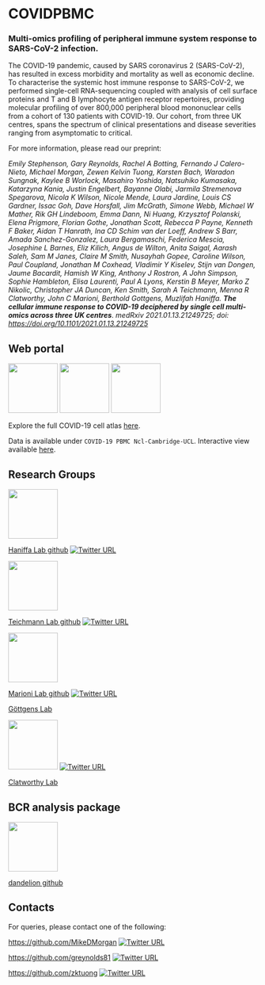 # COVIDPBMC
### Multi-omics profiling of peripheral immune system response to SARS-CoV-2 infection.

The COVID-19 pandemic, caused by SARS coronavirus 2 (SARS-CoV-2), has resulted in excess morbidity and mortality as well as economic decline. To characterise the systemic host immune response to SARS-CoV-2, we performed single-cell RNA-sequencing coupled with analysis of cell surface proteins and T and B lymphocyte antigen receptor repertoires, providing molecular profiling of over 800,000 peripheral blood mononuclear cells from a cohort of 130 patients with COVID-19.  Our cohort, from three UK centres, spans the spectrum of clinical presentations and disease severities ranging from asymptomatic to critical.

For more information, please read our preprint:

*Emily Stephenson, Gary Reynolds, Rachel A Botting, Fernando J Calero-Nieto, Michael Morgan, Zewen Kelvin Tuong, Karsten Bach, Waradon Sungnak, Kaylee B Worlock, Masahiro Yoshida, Natsuhiko Kumasaka, Katarzyna Kania, Justin Engelbert, Bayanne Olabi, Jarmila Stremenova Spegarova, Nicola K Wilson, Nicole Mende, Laura Jardine, Louis CS Gardner, Issac Goh, Dave Horsfall, Jim McGrath, Simone Webb, Michael W Mather, Rik GH Lindeboom, Emma Dann, Ni Huang, Krzysztof Polanski, Elena Prigmore, Florian Gothe, Jonathan Scott, Rebecca P Payne, Kenneth F Baker, Aidan T Hanrath, Ina CD Schim van der Loeff, Andrew S Barr, Amada Sanchez-Gonzalez, Laura Bergamaschi, Federica Mescia, Josephine L Barnes, Eliz Kilich, Angus de Wilton, Anita Saigal, Aarash Saleh, Sam M Janes, Claire M Smith, Nusayhah Gopee, Caroline Wilson, Paul Coupland, Jonathan M Coxhead, Vladimir Y Kiselev, Stijn van Dongen, Jaume Bacardit, Hamish W King, Anthony J Rostron, A John Simpson, Sophie Hambleton, Elisa Laurenti, Paul A Lyons, Kerstin B Meyer, Marko Z Nikolic, Christopher JA Duncan, Ken Smith, Sarah A Teichmann, Menna R Clatworthy, John C Marioni, Berthold Gottgens, Muzlifah Haniffa.* ***The cellular immune response to COVID-19 deciphered by single cell multi-omics across three UK centres***. *medRxiv 2021.01.13.21249725; doi: https://doi.org/10.1101/2021.01.13.21249725*


## Web portal
<a href="https://www.sanger.ac.uk/" rel="Wellcome Trust Sanger Institute"><img src="https://www.covid19cellatlas.org/logos/sanger.png" height="100"></a>
<a href="https://data.humancellatlas.org/" rel="Human cell atlas"><img src="https://www.covid19cellatlas.org/logos/human-cell-atlas.png" height="100"></a>
<a href="https://chanzuckerberg.com/" rel="Chan-Zuckerberg Initiative"><img src="https://www.covid19cellatlas.org/logos/chan-zuckerberg-initiative.png" height="100"></a>

Explore the full COVID-19 cell atlas [here](https://www.covid19cellatlas.org/).

Data is available under `COVID-19 PBMC Ncl-Cambridge-UCL`. Interactive view available [here](https://covid19cellatlas.org/haniffa21).


## Research Groups
<a href="https://haniffalab.com" rel="Haniffa Lab"><img src="https://avatars0.githubusercontent.com/u/44367631?s=200&v=4" height="100"></a>

[Haniffa Lab github](https://github.com/haniffalab) [![Twitter URL](https://img.shields.io/twitter/url/https/twitter.com/haniffalab.svg?style=social&label=Follow%20%40haniffalab)](https://twitter.com/haniffalab)

<a href="https://www.teichlab.org" rel="Teichmann Lab"><img src="http://static1.squarespace.com/static/56d85b53c6fc08fe12541664/t/580e213129687fbc612f9a5c/1610115725446/?format=1500w" height="100"></a>

[Teichmann Lab github](https://github.com/Teichlab) [![Twitter URL](https://img.shields.io/twitter/url/https/twitter.com/teichlab.svg?style=social&label=Follow%20%40teichlab)](https://twitter.com/teichlab)

<a href="https://github.com/MarioniLab" rel="Marioni Lab"><img src="https://avatars3.githubusercontent.com/u/16623186?s=200&v=4" height="100"></a>

[Marioni Lab github](https://github.com/MarioniLab) [![Twitter URL](https://img.shields.io/twitter/url/https/twitter.com/marionilab.svg?style=social&label=Follow%20%40marionilab)](https://twitter.com/marionilab)

[Göttgens Lab](http://www.haem.cam.ac.uk/staff/senior-staff/professor-bertie-gottgens/)

<a href="https://clatworthylab.github.io/" rel="Clatworthy Lab"><img src="https://clatworthylab.github.io/assets/img/clatworthylab_bold.svg" height="100"></a> [![Twitter URL](https://img.shields.io/twitter/url/https/twitter.com/clatworthylab.svg?style=social&label=Follow%20%40clatworthylab)](https://twitter.com/clatworthylab)

[Clatworthy Lab](https://www.med.cam.ac.uk/clatworthy/)



## BCR analysis package
<a href="https://sc-dandelion.readthedocs.io/" rel="dandelion"><img src="https://github.com/zktuong/dandelion/blob/master/notebooks/img/dandelion_logo.png" height="100"></a>

[dandelion github](https://github.com/zktuong/dandelion)

## Contacts
For queries, please contact one of the following:

https://github.com/MikeDMorgan [![Twitter URL](http://i.imgur.com/wWzX9uB.png)](https://twitter.com/MDMorgan_cam)

https://github.com/greynolds81 [![Twitter URL](http://i.imgur.com/wWzX9uB.png)](https://twitter.com/gary_d_reynolds)

https://github.com/zktuong [![Twitter URL](http://i.imgur.com/wWzX9uB.png)](https://twitter.com/KelvinTuong)
